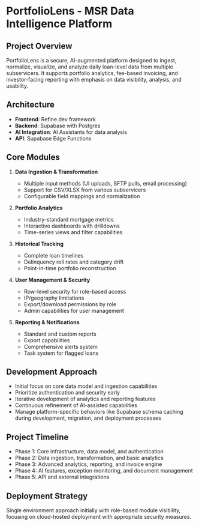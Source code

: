 # PortfolioLens - MSR Data Intelligence Platform

## Project Overview
PortfolioLens is a secure, AI-augmented platform designed to ingest, normalize, visualize, and analyze daily loan-level data from multiple subservicers. It supports portfolio analytics, fee-based invoicing, and investor-facing reporting with emphasis on data visibility, analysis, and usability.

## Architecture
- **Frontend**: Refine.dev framework
- **Backend**: Supabase with Postgres
- **AI Integration**: AI Assistants for data analysis
- **API**: Supabase Edge Functions

## Core Modules
1. **Data Ingestion & Transformation**
   - Multiple input methods (UI uploads, SFTP pulls, email processing)
   - Support for CSV/XLSX from various subservicers
   - Configurable field mappings and normalization

2. **Portfolio Analytics**
   - Industry-standard mortgage metrics
   - Interactive dashboards with drilldowns
   - Time-series views and filter capabilities

3. **Historical Tracking**
   - Complete loan timelines
   - Delinquency roll rates and category drift
   - Point-in-time portfolio reconstruction

4. **User Management & Security**
   - Row-level security for role-based access
   - IP/geography limitations
   - Export/download permissions by role
   - Admin capabilities for user management

5. **Reporting & Notifications**
   - Standard and custom reports
   - Export capabilities
   - Comprehensive alerts system
   - Task system for flagged loans

## Development Approach
- Initial focus on core data model and ingestion capabilities
- Prioritize authentication and security early
- Iterative development of analytics and reporting features
- Continuous refinement of AI-assisted capabilities
- Manage platform-specific behaviors like Supabase schema caching during development, migration, and deployment processes

## Project Timeline
- Phase 1: Core infrastructure, data model, and authentication
- Phase 2: Data ingestion, transformation, and basic analytics
- Phase 3: Advanced analytics, reporting, and invoice engine
- Phase 4: AI features, exception monitoring, and document management
- Phase 5: API and external integrations

## Deployment Strategy
Single environment approach initially with role-based module visibility, focusing on cloud-hosted deployment with appropriate security measures.
